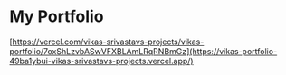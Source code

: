 # My Portfolio
[https://vercel.com/vikas-srivastavs-projects/vikas-portfolio/7oxShLzvbASwVFXBLAmLRqRNBmGz](https://vikas-portfolio-49ba1ybui-vikas-srivastavs-projects.vercel.app/)
